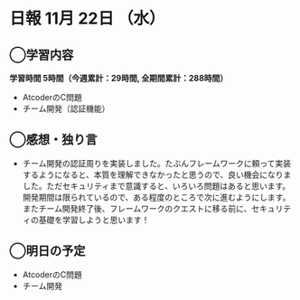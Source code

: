 # 日報  11月 22日 （水）

## ◯学習内容

**学習時間  5時間（今週累計：29時間, 全期間累計：288時間）**
- AtcoderのC問題
- チーム開発（認証機能）

## ◯感想・独り言
- チーム開発の認証周りを実装しました。たぶんフレームワークに頼って実装するようになると、本質を理解できなかったと思うので、良い機会になりました。ただセキュリティまで意識すると、いろいろ問題はあると思います。開発期間は限られているので、ある程度のところで次に進むようにします。またチーム開発終了後、フレームワークのクエストに移る前に、セキュリティの基礎を学習しようと思います！

## ◯明日の予定
- AtcoderのC問題
- チーム開発